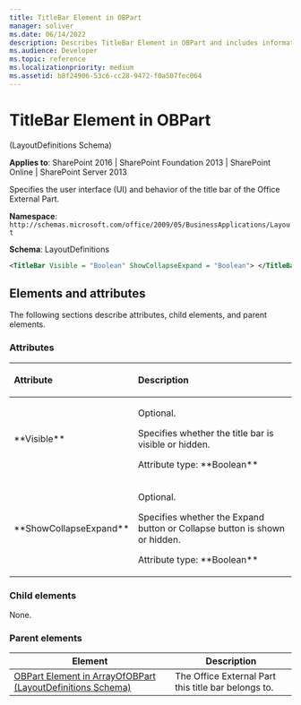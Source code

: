```yaml
---
title: TitleBar Element in OBPart
manager: soliver
ms.date: 06/14/2022
description: Describes TitleBar Element in OBPart and includes information on elements and attributes.
ms.audience: Developer
ms.topic: reference
ms.localizationpriority: medium
ms.assetid: b8f24906-53c6-cc28-9472-f0a507fec064
---
```


# TitleBar Element in OBPart

(LayoutDefinitions Schema)

**Applies to**: SharePoint 2016 | SharePoint Foundation 2013 | SharePoint Online | SharePoint Server 2013

Specifies the user interface (UI) and behavior of the title bar of the Office External Part.

**Namespace**: `http://schemas.microsoft.com/office/2009/05/BusinessApplications/Layout`

**Schema**: LayoutDefinitions

```XML
<TitleBar Visible = "Boolean" ShowCollapseExpand = "Boolean"> </TitleBar>
```

## Elements and attributes

The following sections describe attributes, child elements, and parent elements.

### Attributes

<table>
<colgroup>
<col width="20%" />
<col width="80%" />
</colgroup>
<thead>
<tr class="header">
<th align="left"><p>Attribute</p></th>
<th align="left"><p>Description</p></th>
</tr>
</thead>
<tbody>
<tr class="odd">
<td align="left"><p>**Visible**</p></td>
<td align="left"><p>Optional.</p>
<p>Specifies whether the title bar is visible or hidden.</p>
<p>Attribute type: **Boolean**</p></td>
</tr>
<tr class="even">
<td align="left"><p>**ShowCollapseExpand**</p></td>
<td align="left"><p>Optional.</p>
<p>Specifies whether the Expand button or Collapse button is shown or hidden.</p>
<p>Attribute type: **Boolean**</p></td>
</tr>
</tbody>
</table>

### Child elements

None.

### Parent elements

| Element | Description |
| --- | --- |
| [OBPart Element in ArrayOfOBPart (LayoutDefinitions Schema)](obpart-element-in-arrayofobpart-layoutdefinitions-schema.md) | The Office External Part this title bar belongs to. |
